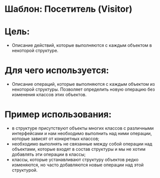 Шаблон: Посетитель (Visitor)
=
Цель:
=
- Описание действий, которые выполняются с каждым объектом в некоторой структуре.

Для чего используется:
=
- Описание операций, которые выполняются с каждым объектом из некоторой структуры. Позволяет определить новую операцию без изменения классов этих объектов.


Пример использования:
=
- в структуре присутствуют объекты многих классов с различными интерфейсами и нам необходимо выполнить над ними операции, которые зависят от конкретных классов;
- необходимо выполнять не связанные между собой операции над объектами, которые входят в состав структуры и мы не хотим добавлять эти операции в классы;
- классы, которые устанавливают структуру объектов редко изменяются, но часто добавляются новые операции над этой структурой.
